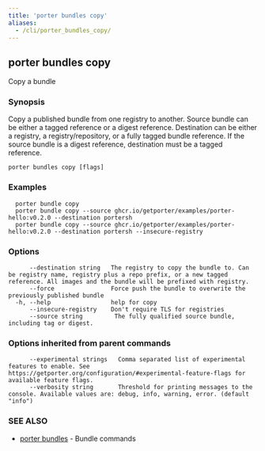 ```yaml
---
title: 'porter bundles copy'
aliases:
  - /cli/porter_bundles_copy/
---
```


## porter bundles copy

Copy a bundle

### Synopsis

Copy a published bundle from one registry to another.
Source bundle can be either a tagged reference or a digest reference.
Destination can be either a registry, a registry/repository, or a fully tagged bundle reference.
If the source bundle is a digest reference, destination must be a tagged reference.


```
porter bundles copy [flags]
```

### Examples

```
  porter bundle copy
  porter bundle copy --source ghcr.io/getporter/examples/porter-hello:v0.2.0 --destination portersh
  porter bundle copy --source ghcr.io/getporter/examples/porter-hello:v0.2.0 --destination portersh --insecure-registry

```

### Options

```
      --destination string   The registry to copy the bundle to. Can be registry name, registry plus a repo prefix, or a new tagged reference. All images and the bundle will be prefixed with registry.
      --force                Force push the bundle to overwrite the previously published bundle
  -h, --help                 help for copy
      --insecure-registry    Don't require TLS for registries
      --source string         The fully qualified source bundle, including tag or digest.
```

### Options inherited from parent commands

```
      --experimental strings   Comma separated list of experimental features to enable. See https://getporter.org/configuration/#experimental-feature-flags for available feature flags.
      --verbosity string       Threshold for printing messages to the console. Available values are: debug, info, warning, error. (default "info")
```

### SEE ALSO

* [porter bundles](/cli/porter_bundles/)	 - Bundle commands

